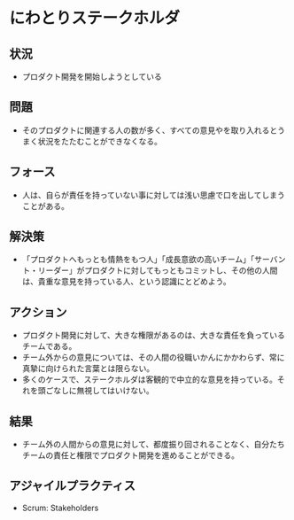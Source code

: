 # にわとりステークホルダ
## 状況
- プロダクト開発を開始しようとしている

## 問題
- そのプロダクトに関連する人の数が多く、すべての意見やを取り入れるとうまく状況をたたむことができなくなる。

## フォース
- 人は、自らが責任を持っていない事に対しては浅い思慮で口を出してしまうことがある。

## 解決策
- 「プロダクトへもっとも情熱をもつ人」「成長意欲の高いチーム」「サーバント・リーダー」がプロダクトに対してもっともコミットし、その他の人間は、貴重な意見を持っている人、という認識にとどめよう。

## アクション
- プロダクト開発に対して、大きな権限があるのは、大きな責任を負っているチームである。
- チーム外からの意見については、その人間の役職いかんにかかわらず、常に真摯に向けられた言葉とは限らない。
- 多くのケースで、ステークホルダは客観的で中立的な意見を持っている。それを頭ごなしに無視してはいけない。

## 結果
- チーム外の人間からの意見に対して、都度振り回されることなく、自分たちチームの責任と権限でプロダクト開発を進めることができる。

## アジャイルプラクティス
- Scrum: Stakeholders
